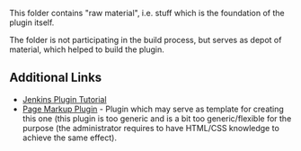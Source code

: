 This folder contains "raw material", i.e. stuff which is the foundation of the plugin itself.

The folder is not participating in the build process, but serves as depot of material, which helped to build the plugin.


## Additional Links

* [Jenkins Plugin Tutorial](https://wiki.jenkins-ci.org/display/JENKINS/Plugin+tutorial)
* [Page Markup Plugin](https://wiki.jenkins-ci.org/display/JENKINS/Page+Markup+Plugin) - Plugin which may serve as template for creating this one (this plugin is too generic and is a bit too generic/flexible for the purpose (the administrator requires to have HTML/CSS knowledge to achieve the same effect).